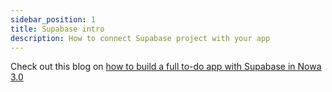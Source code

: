 ```yaml
---
sidebar_position: 1
title: Supabase intro
description: How to connect Supabase project with your app 
---
```


Check out this blog on [how to build a full to-do app with Supabase in Nowa 3.0](https://blog.nowa.dev/build-todo-app-with-supabase-nowa-3)